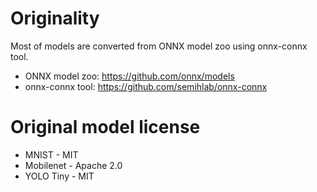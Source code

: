 # Originality
Most of models are converted from ONNX model zoo using onnx-connx tool.

 * ONNX model zoo: https://github.com/onnx/models
 * onnx-connx tool: https://github.com/semihlab/onnx-connx

# Original model license
 * MNIST - MIT
 * Mobilenet - Apache 2.0
 * YOLO Tiny - MIT
